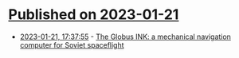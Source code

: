 # [Published on 2023-01-21](index.md)

* [2023-01-21, 17:37:55](https://news.ycombinator.com/item?id=34468212) - [The Globus INK: a mechanical navigation computer for Soviet spaceflight](https://www.righto.com/2023/01/inside-globus-ink-mechanical-navigation.html)
